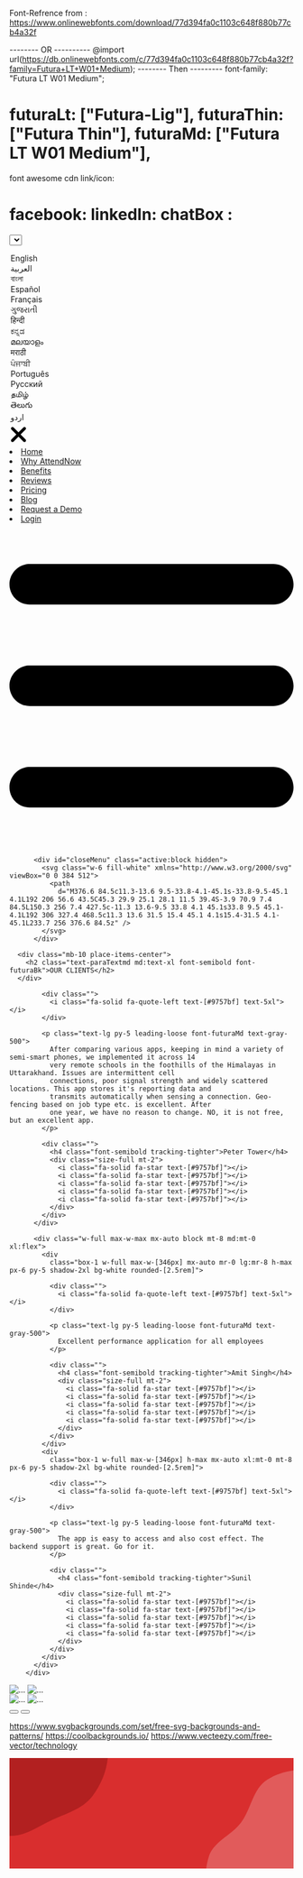 Font-Refrence from : https://www.onlinewebfonts.com/download/77d394fa0c1103c648f880b77cb4a32f

<link href="https://db.onlinewebfonts.com/c/eed3e25fcebee219b159478c4e167fd0?family=Futura+Thin" rel="stylesheet">
<link href="https://db.onlinewebfonts.com/c/cdf72388115e4baec39bfc220cc786af?family=Futura-Lig" rel="stylesheet">
<link href="https://db.onlinewebfonts.com/c/77d394fa0c1103c648f880b77cb4a32f?family=Futura+LT+W01+Medium"
    rel="stylesheet">

-------- OR ----------
@import url(https://db.onlinewebfonts.com/c/77d394fa0c1103c648f880b77cb4a32f?family=Futura+LT+W01+Medium);
-------- Then ---------
font-family: "Futura LT W01 Medium";

futuraLt: ["Futura-Lig"],
futuraThin: ["Futura Thin"],
futuraMd: ["Futura LT W01 Medium"],
========================
font awesome cdn link/icon:

<link rel="stylesheet" href="https://cdnjs.cloudflare.com/ajax/libs/font-awesome/6.6.0/css/all.min.css" integrity="sha512-Kc323vGBEqzTmouAECnVceyQqyqdsSiqLQISBL29aUW4U/M7pSPA/gEUZQqv1cwx4OnYxTxve5UMg5GT6L4JJg==" crossorigin="anonymous" referrerpolicy="no-referrer" />

facebook: <i class="fa-brands fa-square-facebook"></i>
linkedIn: <i class="fa-brands fa-linkedin"></i>
chatBox : <i class="fa-regular fa-comment-dots"></i> <!--revers it -->
========================

<select id="dropdownDividerButton" data-dropdown-toggle="dropdownDivider" 
class="bg-countryBtn text-[#ffffff] text-base px-1 ml-5 py-2 outline-none border-none appearance-none cursor-pointer">

<option value="English" selected>English</option>
<option value="العربية">العربية</option>
<option value="বাংলা">বাংলা</option>
<option value="Español">Español</option>
<option value="Français">Français</option>
<option value="ગુજરાતી">ગુજરાતી</option>
<option value="हिन्दी">हिन्दी</option>
<option value="ಕನ್ನಡ">ಕನ್ನಡ</option>
<option value="മലയാളം">മലയാളം</option>
<option value="मराठी">मराठी</option>
<option value="ਪੰਜਾਬੀ">ਪੰਜਾਬੀ</option>
<option value="Português">Português</option>
<option value="Русский">Русский</option>
<option value="தமிழ்">தமிழ்</option>
<option value="తెలుగు">తెలుగు</option>
<option value="اردو">اردو</option>  
</select>

<div class="logo flex items-center justify-between px-4 border-b border-heroBtn cursor-pointer">
<div class="Xicon">
<svg class="fill-white" xmlns="http://www.w3.org/2000/svg" viewBox="0 0 384 512" width="2rem">
<path
d="M342.6 150.6c12.5-12.5 12.5-32.8 0-45.3s-32.8-12.5-45.3 0L192 210.7 86.6 105.4c-12.5-12.5-32.8-12.5-45.3 0s-12.5 32.8 0 45.3L146.7 256 41.4 361.4c-12.5 12.5-12.5 32.8 0 45.3s32.8 12.5 45.3 0L192 301.3 297.4 406.6c12.5 12.5 32.8 12.5 45.3 0s12.5-32.8 0-45.3L237.3 256 342.6 150.6z" />
</svg>
</div>
</div>

<li class="navList bg-red-500 ">
                <a class="navItem bg-black py-2 hover:text-gray-300 duration-150 ease-linear cursor-pointer"
                  href="https://github.com/7he-Coder" target="_blank">Home</a>
              </li>
              <li class="navList bg-red-500 my-4">
                <a class="navItem bg-black py-2 hover:text-gray-300 duration-150 ease-linear cursor-pointer text-center"
                  href="#attendNow">Why AttendNow</a>
              </li>
              <li class="navList bg-red-500">
                <a class="navItem bg-black py-2 hover:text-gray-300 duration-150 ease-linear cursor-pointer"
                  href="#benefit">Benefits</a>
              </li>
              <li class="navList bg-red-500 my-4">
                <a class="navItem bg-black py-2 hover:text-gray-300 duration-150 ease-linear cursor-pointer"
                  href="#review">Reviews</a>
              </li>
              <li class="navList bg-red-500">
                <a class="navItem bg-black py-2 hover:text-gray-300 duration-150 ease-linear cursor-pointer"
                  href="#price">Pricing</a>
              </li>
              <li class="navList bg-red-500 my-4">
                <a class="navItem bg-black py-2 hover:text-gray-300 duration-150 ease-linear cursor-pointer"
                  href="./Blog/blog.html">Blog</a>
              </li>
              <li class="navList bg-red-500">
                <a class="navItem bg-black py-2 hover:text-gray-300 duration-150 ease-linear cursor-pointer text-center"
                  href="./ReqADemo/reqaDemo.html">Request
                  a Demo</a>
              </li>
              <li class="navList bg-red-500 my-4">
                <a class=" bg-black py-2 hover:text-gray-300 duration-150 ease-linear cursor-pointer"
                  href="./LogIn/login.html" target="_blank">Login</a>
              </li>
<div id="openMenu" class="">
            <svg class="w-6 fill-white" xmlns="http://www.w3.org/2000/svg" viewBox="0 0 448 512">
              <path
                d="M0 96C0 78.3 14.3 64 32 64l384 0c17.7 0 32 14.3 32 32s-14.3 32-32 32L32 128C14.3 128 0 113.7 0 96zM0 256c0-17.7 14.3-32 32-32l384 0c17.7 0 32 14.3 32 32s-14.3 32-32 32L32 288c-17.7 0-32-14.3-32-32zM448 416c0 17.7-14.3 32-32 32L32 448c-17.7 0-32-14.3-32-32s14.3-32 32-32l384 0c17.7 0 32 14.3 32 32z" />
            </svg>
          </div>

          <div id="closeMenu" class="active:block hidden">
            <svg class="w-6 fill-white" xmlns="http://www.w3.org/2000/svg" viewBox="0 0 384 512">
              <path
                d="M376.6 84.5c11.3-13.6 9.5-33.8-4.1-45.1s-33.8-9.5-45.1 4.1L192 206 56.6 43.5C45.3 29.9 25.1 28.1 11.5 39.4S-3.9 70.9 7.4 84.5L150.3 256 7.4 427.5c-11.3 13.6-9.5 33.8 4.1 45.1s33.8 9.5 45.1-4.1L192 306 327.4 468.5c11.3 13.6 31.5 15.4 45.1 4.1s15.4-31.5 4.1-45.1L233.7 256 376.6 84.5z" />
            </svg>
          </div>

 <!-- grid gap-4 place-items-center justify-stretch shrink-0 grid-cols-1 sm:grid-cols-2 md:grid-cols-3 xl:grid-cols-5 -->
<!-- <span class="border-b bg-heroGradient p-[1px] w-[8%]"></span> flex flex-col-->

      <div class="mb-10 place-items-center">
        <h2 class="text-paraTextmd md:text-xl font-semibold font-futuraBk">OUR CLIENTS</h2>
      </div>

 <div class="w-full max-w-max mx-auto block md:flex">
          <div class="box-1 w-full max-w-[346px] mx-auto md:mx-8 h-max px-6 py-5 shadow-2xl bg-white rounded-[2.5rem]">

            <div class="">
              <i class="fa-solid fa-quote-left text-[#9757bf] text-5xl"></i>
            </div>

            <p class="text-lg py-5 leading-loose font-futuraMd text-gray-500">
              After comparing various apps, keeping in mind a variety of semi-smart phones, we implemented it across 14
              very remote schools in the foothills of the Himalayas in Uttarakhand. Issues are intermittent cell
              connections, poor signal strength and widely scattered locations. This app stores it's reporting data and
              transmits automatically when sensing a connection. Geo-fencing based on job type etc. is excellent. After
              one year, we have no reason to change. NO, it is not free, but an excellent app.
            </p>

            <div class="">
              <h4 class="font-semibold tracking-tighter">Peter Tower</h4>
              <div class="size-full mt-2">
                <i class="fa-solid fa-star text-[#9757bf]"></i>
                <i class="fa-solid fa-star text-[#9757bf]"></i>
                <i class="fa-solid fa-star text-[#9757bf]"></i>
                <i class="fa-solid fa-star text-[#9757bf]"></i>
                <i class="fa-solid fa-star text-[#9757bf]"></i>
              </div>
            </div>
          </div>

          <div class="w-full max-w-max mx-auto block mt-8 md:mt-0 xl:flex">
            <div
              class="box-1 w-full max-w-[346px] mx-auto mr-0 lg:mr-8 h-max px-6 py-5 shadow-2xl bg-white rounded-[2.5rem]">

              <div class="">
                <i class="fa-solid fa-quote-left text-[#9757bf] text-5xl"></i>
              </div>

              <p class="text-lg py-5 leading-loose font-futuraMd text-gray-500">
                Excellent performance application for all employees
              </p>

              <div class="">
                <h4 class="font-semibold tracking-tighter">Amit Singh</h4>
                <div class="size-full mt-2">
                  <i class="fa-solid fa-star text-[#9757bf]"></i>
                  <i class="fa-solid fa-star text-[#9757bf]"></i>
                  <i class="fa-solid fa-star text-[#9757bf]"></i>
                  <i class="fa-solid fa-star text-[#9757bf]"></i>
                  <i class="fa-solid fa-star text-[#9757bf]"></i>
                </div>
              </div>
            </div>
            <div
              class="box-1 w-full max-w-[346px] h-max mx-auto xl:mt-0 mt-8 px-6 py-5 shadow-2xl bg-white rounded-[2.5rem]">

              <div class="">
                <i class="fa-solid fa-quote-left text-[#9757bf] text-5xl"></i>
              </div>

              <p class="text-lg py-5 leading-loose font-futuraMd text-gray-500">
                The app is easy to access and also cost effect. The backend support is great. Go for it.
              </p>

              <div class="">
                <h4 class="font-semibold tracking-tighter">Sunil Shinde</h4>
                <div class="size-full mt-2">
                  <i class="fa-solid fa-star text-[#9757bf]"></i>
                  <i class="fa-solid fa-star text-[#9757bf]"></i>
                  <i class="fa-solid fa-star text-[#9757bf]"></i>
                  <i class="fa-solid fa-star text-[#9757bf]"></i>
                  <i class="fa-solid fa-star text-[#9757bf]"></i>
                </div>
              </div>
            </div>
          </div>
        </div>

  <div class="block md:flex mt-4">
                <img class="mr-5 mb-2 md:mb-0 cursor-pointer" src="./assets/Btn_Google_Play_Store_badge_EN.png"
                  loading="lazy" alt="...">
                <img class="cursor-pointer" src="./assets/Btn_App_Store_Badge.png" loading="lazy" alt="...">
              </div>
 <div class="block sm:flex">
              <img class="mr-5 mb-2 sm:mb-0 cursor-pointer" src="./assets/Btn_Google_Play_Store_badge_EN.png"
                loading="lazy" alt="...">
              <img class="cursor-pointer" src="./assets/Btn_App_Store_Badge.png" loading="lazy" alt="...">
            </div>
<!-- Buttons -->
            <div
              class="w-full py-8 bg-red-500 h-auto flex justify-between items-center *:border-2 *:rounded-full *:bg-lightPurple *:size-12 *:ring *:ring-lightPurple *:text-white">
              <button type="button" class="prev">
                <i class="fa-solid fa-chevron-left"></i>
              </button>
              <button type="button" class="next sliderNavNext">
                <i class="fa-solid fa-chevron-right"></i>
              </button>
            </div>

<!-- service -->

https://www.svgbackgrounds.com/set/free-svg-backgrounds-and-patterns/
https://coolbackgrounds.io/
https://www.vecteezy.com/free-vector/technology

<svg xmlns="http://www.w3.org/2000/svg" version="1.1" xmlns:xlink="http://www.w3.org/1999/xlink" xmlns:svgjs="http://svgjs.dev/svgjs" width="1440" height="560" preserveAspectRatio="none" viewBox="0 0 1440 560">
    <g mask="url(&quot;#SvgjsMask1239&quot;)" fill="none">
        <rect width="1440" height="560" x="0" y="0" fill="rgba(217, 46, 46, 1)"></rect>
        <path d="M0,394.313C74.231,397.748,138.028,351.167,205.032,319.036C281.89,282.18,370.3,260.735,421.174,192.344C476.772,117.603,511.155,20.581,495.334,-71.218C479.63,-162.339,402.902,-227.069,337.607,-292.538C276.372,-353.935,211.964,-414.096,128.817,-438.711C45.568,-463.356,-46.673,-464.644,-126.214,-429.846C-201.788,-396.784,-235.807,-313.307,-293.222,-254.078C-354.982,-190.366,-461.959,-156.044,-476.482,-68.508C-490.978,18.867,-416.796,95.456,-362.871,165.717C-317.97,224.221,-255.588,261.3,-193.189,300.609C-131.38,339.546,-72.973,390.936,0,394.313" fill="#b22020"></path>
        <path d="M1440 942.277C1515.094 949.4069999999999 1588.852 929.847 1657.261 898.0640000000001 1733.559 862.615 1809.124 820.06 1854.935 749.495 1904.441 673.239 1936.62 580.426 1921.6970000000001 490.742 1906.882 401.70799999999997 1832.283 339.467 1775.09 269.643 1716.166 197.70499999999998 1670.029 106.322 1582.08 76.12099999999998 1493.125 45.573999999999955 1387.668 59.75200000000001 1307.608 109.113 1233.044 155.08499999999998 1225.893 258.795 1172.7930000000001 328.46299999999997 1124.409 391.943 1035.77 422.449 1010.9639999999999 498.314 984.832 578.234 990.7660000000001 673.79 1036.892 744.093 1081.722 812.421 1174.3899999999999 823.125 1247.728 859.181 1311.68 890.6220000000001 1369.056 935.5409999999999 1440 942.277" fill="#e15b5b"></path>
    </g>
    <defs>
        <mask id="SvgjsMask1239">
            <rect width="1440" height="560" fill="#ffffff"></rect>
        </mask>
    </defs>
</svg>

<!-- <form action="backend.php" class="formField mt-6 px-8">
            <div>
              <input
                class="rounded-md w-[24rem] h-[2.9rem] outline-none border-none drop-shadow-md text-xl text-headerBgcolor placeholder-gray-600 px-4 tracking-tighter capitalize"
                type="text" name="text" id="text" placeholder="Company Name">
            </div>
            <div class="py-4">
              <input
                class="rounded-md w-[24rem] h-[2.9rem] outline-none border-none drop-shadow-md text-xl text-headerBgcolor placeholder-gray-600 px-4 tracking-tighter capitalize"
                type="text" name="text" id="text" placeholder="Account Owner / Admin Name">
            </div>
            <div>
              <input
                class="rounded-md w-[24rem] h-[2.9rem] outline-none border-none drop-shadow-md text-xl text-headerBgcolor placeholder-gray-600 px-4 tracking-tighter"
                type="text" name="text" id="text" inputmode="numeric" placeholder="Mobile No">
            </div>
            <div class="py-4">
              <input
                class="rounded-md w-[24rem] h-[2.9rem] outline-none border-none drop-shadow-md text-xl text-headerBgcolor placeholder-gray-600 px-4 tracking-tighter"
                type="email" name="email" id="text" placeholder="Email">
            </div>
            <div>
              <input
                class="rounded-md w-[24rem] h-[2.9rem] outline-none border-none drop-shadow-md text-xl text-headerBgcolor placeholder-gray-600 px-4 tracking-tighter capitalize"
                type="text" name="text" id="text" placeholder="Company Address">
            </div>
            <div class="py-4">
              <select
                class="rounded-md w-[24rem] h-[2.9rem] outline-none border-none drop-shadow-md text-xl text-headerBgcolor placeholder-gray-600 px-4 tracking-tighter"
                name="Desgination" id="desgi">
                <option value="own">Employee Size</option>
                <option value="own">0-10</option>
                <option value="own">10-25</option>
                <option value="own">25-50</option>
                <option value="own">50-100</option>
                <option value="own">100-500</option>
                <option value="own">500+</option>
              </select>
            </div>
            <div class="">
              <select
                class="rounded-md w-[24rem] h-[2.9rem] outline-none border-none drop-shadow-md text-xl text-headerBgcolor placeholder-gray-600 px-4 tracking-tighter"
                name="Desgination" id="desgi">
                <option value="own">Desgination</option>
                <option value="own">Owner</option>
                <option value="own">Manager</option>
                <option value="own">Employee</option>
                <option value="own">HR</option>
              </select>
            </div>
            <div class="py-8">
              <button
                class="w-[24rem] h-[3rem] text-xl font-light rounded-md bg-bgPrimary hover:bg-universal duration-150 ease-in text-white transition px-4 tracking-tight"
                type="submit">
                Sign Me Up
              </button>
            </div>
          </form> -->
